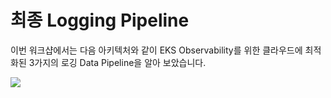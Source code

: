 # 최종 Logging Pipeline

이번 워크샵에서는 다음 아키텍처와 같이 EKS Observability를 위한 클라우드에 최적화된 3가지의 로깅 Data Pipeline을 알아 보았습니다.

![](<.gitbook/assets/EKS\_workshop-Full Data Pipeline.drawio (4) (2).png>)
